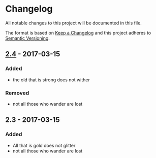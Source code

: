 # Changelog
All notable changes to this project will be documented in this file.

The format is based on [Keep a Changelog](http://keepachangelog.com/en/1.0.0/)
and this project adheres to [Semantic Versioning](http://semver.org/spec/v2.0.0.html).

## [2.4] - 2017-03-15
### Added
- the old that is strong does not wither

### Removed
- not all those who wander are lost

## 2.3 - 2017-03-15
### Added
- All that is gold does not glitter
- not all those who wander are lost

[2.4]: https://github.com/dzhoshkun/github-mirror-test/compare/v2.3...v2.4